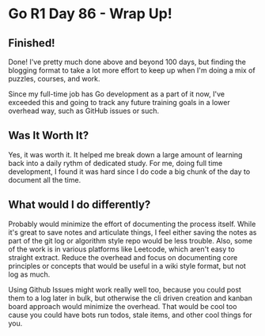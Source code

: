 # Go R1 Day 86 - Wrap Up!


## Finished!

Done!
I&#39;ve pretty much done above and beyond 100 days, but finding the blogging format to take a lot more effort to keep up when I&#39;m doing a mix of puzzles, courses, and work.

Since my full-time job has Go development as a part of it now, I&#39;ve exceeded this and going to track any future training goals in a lower overhead way, such as GitHub issues or such.

## Was It Worth It?

Yes, it was worth it.
It helped me break down a large amount of learning back into a daily rythm of dedicated study.
For me, doing full time development, I found it was hard since I do code a big chunk of the day to document all the time.

## What would I do differently?

Probably would minimize the effort of documenting the process itself.
While it&#39;s great to save notes and articulate things, I feel either saving the notes as part of the git log or algorithm style repo would be less trouble.
Also, some of the work is in various platforms like Leetcode, which aren&#39;t easy to straight extract.
Reduce the overhead and focus on documenting core principles or concepts that would be useful in a wiki style format, but not log as much.

Using Github Issues might work really well too, because you could post them to a log later in bulk, but otherwise the cli driven creation and kanban board approach would minimize the overhead.
That would be cool too cause you could have bots run todos, stale items, and other cool things for you.

